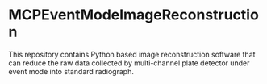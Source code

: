 # MCPEventModeImageReconstruction
This repository contains Python based image reconstruction software that can reduce the raw data collected by multi-channel plate detector under event mode into standard radiograph.

